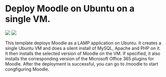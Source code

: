 # Deploy Moodle on Ubuntu on a single VM.

<a href="https://portal.azure.com/#create/Microsoft.Template/uri/https%3A%2F%2Fraw.githubusercontent.com%2Fvongrossi%2Fmaster%2Fmoodle-singlevm-ubuntu%2Fazuredeploy.json" target="_blank"><img src="http://azuredeploy.net/deploybutton.png"/></a>
<a href="http://armviz.io/#/?load=https%3A%2F%2Fraw.githubusercontent.com%2Fvongrossi%2F%2Fmaster%2Fmoodle-singlevm-ubuntu%2Fazuredeploy.json" target="_blank">
    <img src="http://armviz.io/visualizebutton.png"/>
</a>

This template deploys Moodle as a LAMP application on Ubuntu. It creates a single Ubuntu VM and does a silent install of MySQL, Apache and PHP on it. It then installs the selected version of Moodle on the VM. If specified, it also installs the corresponding version of the  Microsoft Office 365 plugins for Moodle. After the deployment is successful, you can go to /moodle to start congfiguring Moodle.



